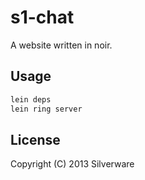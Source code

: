 # s1-chat

A website written in noir. 

## Usage

```bash
lein deps
lein ring server
```

## License

Copyright (C) 2013 Silverware 


